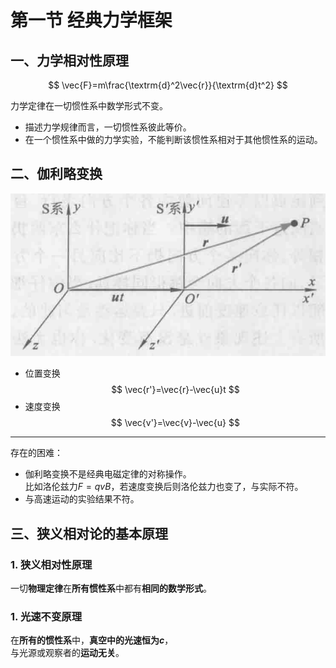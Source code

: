 # 第一节 经典力学框架

## 一、力学相对性原理

$$
\vec{F}=m\frac{\textrm{d}^2\vec{r}}{\textrm{d}t^2}
$$

力学定律在一切惯性系中数学形式不变。

* 描述力学规律而言，一切惯性系彼此等价。
* 在一个惯性系中做的力学实验，不能判断该惯性系相对于其他惯性系的运动。

## 二、伽利略变换

![图 2](images/8.1-Special_Relativity-1--03-28_17-10-03.png)

* 位置变换
  $$
  \vec{r'}=\vec{r}-\vec{u}t
  $$
* 速度变换
  $$
  \vec{v'}=\vec{v}-\vec{u}
  $$

---

存在的困难：

* 伽利略变换不是经典电磁定律的对称操作。  
  比如洛伦兹力$F=qvB$，若速度变换后则洛伦兹力也变了，与实际不符。
* 与高速运动的实验结果不符。

## 三、狭义相对论的基本原理

### 1. 狭义相对性原理

一切**物理定律**在**所有惯性系**中都有**相同的数学形式**。

### 1. 光速不变原理

在**所有的惯性系**中，**真空中的光速恒为$c$**，  
与光源或观察者的**运动无关**。
